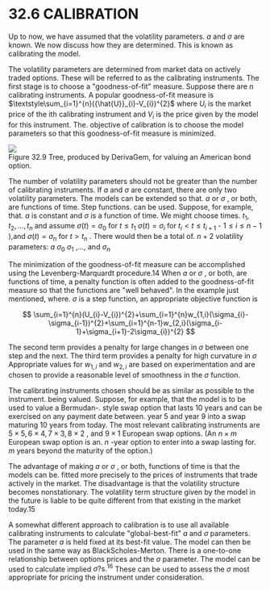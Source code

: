 # 32.6 CALIBRATION  

Up to now, we have assumed that the volatility parameters. $a$ and $\sigma$ are known. We now discuss how they are determined. This is known as calibrating the model.  

The volatility parameters are determined from market data on actively traded options. These will be referred to as the calibrating instruments. The first stage is to choose a "goodness-of-fit" measure. Suppose there are $n$ calibrating instruments. A popular goodness-of-fit measure is $\textstyle\sum_{i=1}^{n}({\hat{U}}_{i}-V_{i})^{2}$ where $U_{i}$ is the market price of the ith calibrating instrument and $V_{i}$ is the price given by the model for this instrument. The. objective of calibration is to choose the model parameters so that this goodness-of-fit measure is minimized.  

![](images/6d511700fdf51e696062820799350ce695ef6325f886d8e8b40ff409deb8991b.jpg)  
Figure 32.9 Tree, produced by DerivaGem, for valuing an American bond option.  

The number of volatility parameters should not be greater than the number of calibrating instruments. If $a$ and $\sigma$ are constant, there are only two volatility parameters. The models can be extended so that. $a$ or $\sigma$ , or both, are functions of time. Step functions. can be used. Suppose, for example, that. $a$ is constant and $\sigma$ is a function of time. We might choose times. $t_{1},t_{2},\ldots,t_{n}$ and assume $\sigma(t)=\sigma_{0}$ for $t\leq t_{1}$ $\sigma(t)=\sigma_{i}$ for $t_{i}<t\leq t_{i+1}$ - $1\leq i\leq n-1$ ),and $\sigma(t)=\sigma_{n}$ for $t>t_{n}$ . There would then be a total of. $n+2$ volatility parameters: $a$ $\sigma_{0}$ $\sigma_{1}$ ,..., and $\sigma_{n}$  

The minimization of the goodness-of-fit measure can be accomplished using the Levenberg-Marquardt procedure.14 When $a$ or $\sigma$ , or both, are functions of time, a penalty function is often added to the goodness-of-fit measure so that the functions are "well behaved". In the example just mentioned, where. $\sigma$ is a step function, an appropriate objective function is  

$$
\sum_{i=1}^{n}(U_{i}-V_{i})^{2}+\sum_{i=1}^{n}w_{1,i}(\sigma_{i}-\sigma_{i-1})^{2}+\sum_{i=1}^{n-1}w_{2,i}(\sigma_{i-1}+\sigma_{i+1}-2\sigma_{i})^{2}
$$  

The second term provides a penalty for large changes in $\sigma$ between one step and the next. The third term provides a penalty for high curvature in $\sigma$ Appropriate values for $w_{1,i}$ and $w_{2,i}$ are based on experimentation and are chosen to provide a reasonable level of smoothness in the $\sigma$ function.  

The calibrating instruments chosen should be as similar as possible to the instrument. being valued. Suppose, for example, that the model is to be used to value a Bermudan-. style swap option that lasts 10 years and can be exercised on any payment date between. year 5 and year 9 into a swap maturing 10 years from today. The most relevant calibrating instruments are $5\times5,6\times4,7\times3,8\times2$ , and $9\times1$ European swap options. (An $n\times m$ European swap option is an. $n$ -year option to enter into a swap lasting for. $m$ years beyond the maturity of the option.)  

The advantage of making $a$ or $\sigma$ , or both, functions of time is that the models can be. fitted more precisely to the prices of instruments that trade actively in the market. The disadvantage is that the volatility structure becomes nonstationary. The volatility term structure given by the model in the future is liable to be quite different from that existing in the market today.15  

A somewhat different approach to calibration is to use all available calibrating instruments to calculate "global-best-fit" $a$ and $\sigma$ parameters. The parameter $a$ is held fixed at its best-fit value. The model can then be used in the same way as BlackScholes-Merton. There is a one-to-one relationship between options prices and the $\sigma$ parameter. The model can be used to calculate implied $\sigma{\mathrm{?s.}}^{16}$ These can be used to assess the $\sigma$ most appropriate for pricing the instrument under consideration.  
